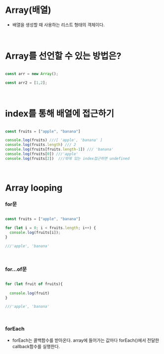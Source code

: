 # Array(배열)

- 배열을 생성할 때 사용하는 리스트 형태의 객체이다.

<br>


# Array를 선언할 수 있는 방법은?

```js

const arr = new Array();

const arr2 = [1,2];

```

<br>

# index를 통해 배열에 접근하기 


```js

const fruits = ["apple", "banana"]

console.log(fruits) ///[ 'apple', 'banana' ]
console.log(fruits.length) /// 2
console.log(fruits[fruits.length-1]) /// 'banana'
console.log(fruits[0]) ///'apple'
console.log(fruits[2])  ///밖에 있는 index접근하면 undefined

``` 

<br>

# Array looping

### for문

```js

const fruits = ["apple", "banana"]

for (let i = 0; i < fruits.length; i++) {
  console.log(fruits[i]);
}

///'apple', 'banana'

```

<br>


### for...of문

```js

for (let fruit of fruits){
  
  console.log(fruit)
}

///'apple', 'banana'

```


<br>


### forEach

- forEach는 콜백함수를 받아온다. array에 들어가는 값마다 forEach()에서 전달한 callback함수를 실행한다.








